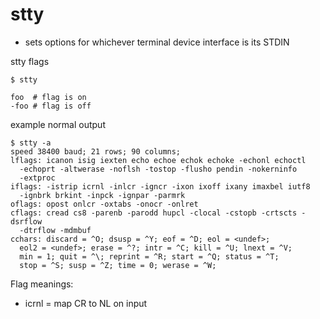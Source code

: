 # stty

* sets options for whichever terminal device interface is its STDIN

stty flags
```
$ stty

foo  # flag is on
-foo # flag is off
```

example normal output

```
$ stty -a
speed 38400 baud; 21 rows; 90 columns;
lflags: icanon isig iexten echo echoe echok echoke -echonl echoctl
  -echoprt -altwerase -noflsh -tostop -flusho pendin -nokerninfo
  -extproc
iflags: -istrip icrnl -inlcr -igncr -ixon ixoff ixany imaxbel iutf8
  -ignbrk brkint -inpck -ignpar -parmrk
oflags: opost onlcr -oxtabs -onocr -onlret
cflags: cread cs8 -parenb -parodd hupcl -clocal -cstopb -crtscts -dsrflow
  -dtrflow -mdmbuf
cchars: discard = ^O; dsusp = ^Y; eof = ^D; eol = <undef>;
  eol2 = <undef>; erase = ^?; intr = ^C; kill = ^U; lnext = ^V;
  min = 1; quit = ^\; reprint = ^R; start = ^Q; status = ^T;
  stop = ^S; susp = ^Z; time = 0; werase = ^W;
```

Flag meanings:

* icrnl = map CR to NL on input
